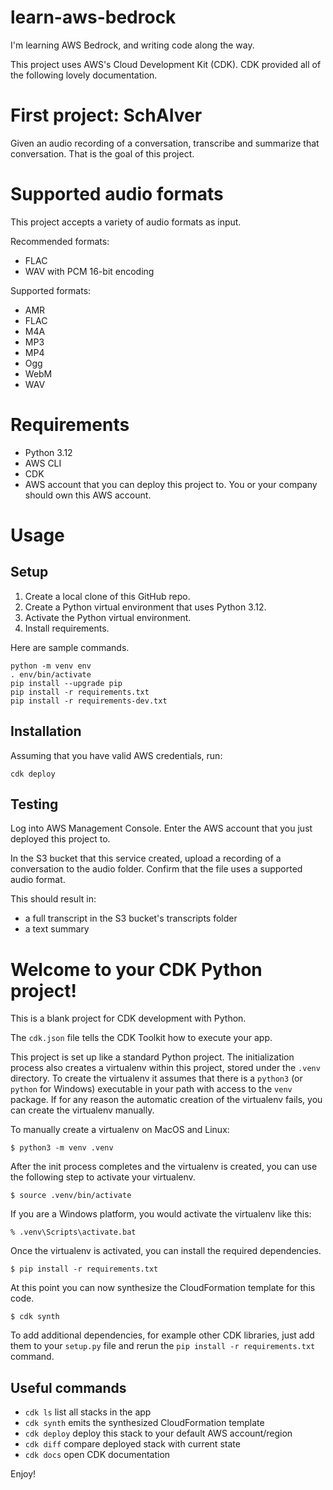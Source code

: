# learn-aws-bedrock

I'm learning AWS Bedrock, and writing code along the way.

This project uses AWS's Cloud Development Kit (CDK).
CDK provided all of the following lovely documentation.

# First project: SchAIver

Given an audio recording of a conversation,
transcribe and summarize that conversation.
That is the goal of this project.

# Supported audio formats

This project accepts a variety of audio formats as input.

Recommended formats:

- FLAC
- WAV with PCM 16-bit encoding

Supported formats:

- AMR
- FLAC
- M4A
- MP3
- MP4
- Ogg
- WebM
- WAV

# Requirements

- Python 3.12
- AWS CLI
- CDK
- AWS account that you can deploy this project to. You or your company should own this AWS account.

# Usage

## Setup

1. Create a local clone of this GitHub repo.
2. Create a Python virtual environment that uses Python 3.12.
3. Activate the Python virtual environment.
4. Install requirements.

Here are sample commands.

```
python -m venv env
. env/bin/activate
pip install --upgrade pip
pip install -r requirements.txt
pip install -r requirements-dev.txt
```

## Installation

Assuming that you have valid AWS credentials, run:

`cdk deploy`

## Testing

Log into AWS Management Console.
Enter the AWS account that you just deployed this project to.

In the S3 bucket that this service created, upload a recording of a
conversation to the audio folder.  Confirm that the file uses a
supported audio format.

This should result in:

- a full transcript in the S3 bucket's transcripts folder
- a text summary

# Welcome to your CDK Python project!

This is a blank project for CDK development with Python.

The `cdk.json` file tells the CDK Toolkit how to execute your app.

This project is set up like a standard Python project.  The initialization
process also creates a virtualenv within this project, stored under the `.venv`
directory.  To create the virtualenv it assumes that there is a `python3`
(or `python` for Windows) executable in your path with access to the `venv`
package. If for any reason the automatic creation of the virtualenv fails,
you can create the virtualenv manually.

To manually create a virtualenv on MacOS and Linux:

```
$ python3 -m venv .venv
```

After the init process completes and the virtualenv is created, you can use the following
step to activate your virtualenv.

```
$ source .venv/bin/activate
```

If you are a Windows platform, you would activate the virtualenv like this:

```
% .venv\Scripts\activate.bat
```

Once the virtualenv is activated, you can install the required dependencies.

```
$ pip install -r requirements.txt
```

At this point you can now synthesize the CloudFormation template for this code.

```
$ cdk synth
```

To add additional dependencies, for example other CDK libraries, just add
them to your `setup.py` file and rerun the `pip install -r requirements.txt`
command.

## Useful commands

 * `cdk ls`          list all stacks in the app
 * `cdk synth`       emits the synthesized CloudFormation template
 * `cdk deploy`      deploy this stack to your default AWS account/region
 * `cdk diff`        compare deployed stack with current state
 * `cdk docs`        open CDK documentation

Enjoy!
